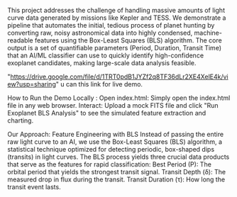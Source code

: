 This project addresses the challenge of handling massive amounts of light curve data generated by missions like Kepler and TESS. We demonstrate a pipeline that automates the initial, tedious process of planet hunting 
by converting raw, noisy astronomical data into highly condensed, machine-readable features using the Box-Least Squares (BLS) algorithm.
The core output is a set of quantifiable parameters (Period, Duration, Transit Time) that an AI/ML classifier can use to quickly identify high-confidence exoplanet candidates, making large-scale data analysis feasible.

"https://drive.google.com/file/d/1TRT0pdB1JYZf2q8TF36dLr2XE4XelE4k/view?usp=sharing" u can this link for live demo.

 How to Run the Demo Locally :
Open index.html: Simply open the index.html file in any web browser.
Interact: Upload a mock FITS file and click "Run Exoplanet BLS Analysis" to see the simulated feature extraction and charting.

Our Approach: Feature Engineering with BLS
Instead of passing the entire raw light curve to an AI, we use the Box-Least Squares (BLS) algorithm, a statistical technique optimized for detecting periodic, box-shaped dips (transits) in light curves.
The BLS process yields three crucial data products that serve as the features for rapid classification:
Best Period (P): The orbital period that yields the strongest transit signal.
Transit Depth (δ): The measured drop in flux during the transit.
Transit Duration (τ): How long the transit event lasts.
